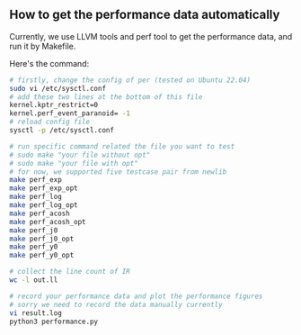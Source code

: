 ## How to get the performance data automatically

Currently, we use LLVM tools and perf tool to get the performance data, and run it by Makefile.

Here's the command:

```bash
# firstly, change the config of per (tested on Ubuntu 22.04)
sudo vi /etc/sysctl.conf
# add these two lines at the bottom of this file
kernel.kptr_restrict=0
kernel.perf_event_paranoid= -1
# reload config file
sysctl -p /etc/sysctl.conf

# run specific command related the file you want to test
# sudo make "your file without opt"
# sudo make "your file with opt"
# for now, we supported five testcase pair from newlib
make perf_exp
make perf_exp_opt
make perf_log
make perf_log_opt
make perf_acosh
make perf_acosh_opt
make perf_j0
make perf_j0_opt
make perf_y0
make perf_y0_opt

# collect the line count of IR
wc -l out.ll

# record your performance data and plot the performance figures
# sorry we need to record the data manually currently
vi result.log
python3 performance.py
```


